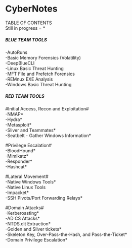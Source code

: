 # CyberNotes  

TABLE OF CONTENTS  
Still in progress = *

##### BLUE TEAM TOOLS #####  
-AutoRuns  
-Basic Memory Forensics (Volatility)  
-DeepBlueCLI  
-Linux Basic Threat Hunting  
-MFT File and Prefetch Forensics  
-REMnux EXE Analysis  
-Windows Basic Threat Hunting  

##### RED TEAM TOOLS #####  
#Initial Access, Recon and Exploitation#  
-NMAP*  
-Hydra*  
-Metasploit*  
-Sliver and Teammates*  
-Seatbelt - Gather Windows Information*  

#Privilege Escalation#  
-BloodHound*  
-Mimikatz*  
-Responder*  
-Hashcat*  

#Lateral Movement#  
-Native Windows Tools*  
-Native Linux Tools  
-Impacket*  
-SSH Pivots/Port Forwarding Relays*  

#Domain Attacks#  
-Kerberoasting*  
-AD CS Attacks*  
-NTDS.dit Extraction*  
-Golden and Silver tickets*  
-Skeleton Key, Over-Pass-the-Hash, and Pass-the-Ticket*  
-Domain Privilege Escalation*  


